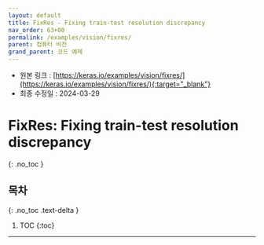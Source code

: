 ```yaml
---
layout: default
title: FixRes - Fixing train-test resolution discrepancy
nav_order: 63+00
permalink: /examples/vision/fixres/
parent: 컴퓨터 비전
grand_parent: 코드 예제
---
```


* 원본 링크 : [https://keras.io/examples/vision/fixres/](https://keras.io/examples/vision/fixres/){:target="_blank"}
* 최종 수정일 : 2024-03-29

# FixRes: Fixing train-test resolution discrepancy
{: .no_toc }

## 목차
{: .no_toc .text-delta }

1. TOC
{:toc}

---
